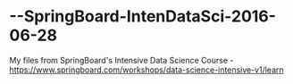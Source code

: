# --SpringBoard-IntenDataSci-2016-06-28
My files from SpringBoard's Intensive Data Science Course - https://www.springboard.com/workshops/data-science-intensive-v1/learn
